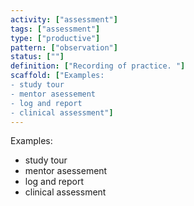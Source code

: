```yaml
---
activity: ["assessment"]
tags: ["assessment"]
type: ["productive"]
pattern: ["observation"]
status: [""]
definition: ["Recording of practice. "]
scaffold: ["Examples:
- study tour
- mentor asessement
- log and report
- clinical assessment"]
---
```


Examples:
- study tour
- mentor asessement
- log and report
- clinical assessment
